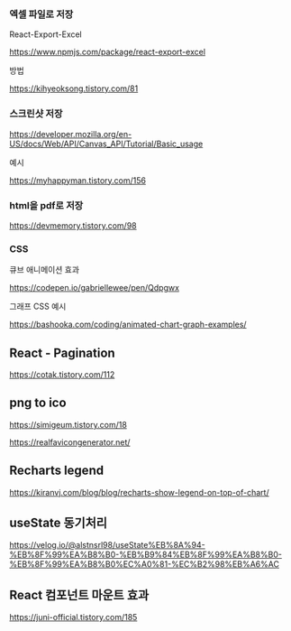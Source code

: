 

### 엑셀 파일로 저장

React-Export-Excel

https://www.npmjs.com/package/react-export-excel

방법

https://kihyeoksong.tistory.com/81



### 스크린샷 저장

https://developer.mozilla.org/en-US/docs/Web/API/Canvas_API/Tutorial/Basic_usage

예시

https://myhappyman.tistory.com/156



### html을 pdf로 저장

https://devmemory.tistory.com/98



### CSS

큐브 애니메이션 효과

https://codepen.io/gabriellewee/pen/Qdpgwx

그래프 CSS 예시

https://bashooka.com/coding/animated-chart-graph-examples/



## React - Pagination

https://cotak.tistory.com/112



## png to ico

https://simigeum.tistory.com/18

https://realfavicongenerator.net/



## Recharts legend

https://kiranvj.com/blog/blog/recharts-show-legend-on-top-of-chart/



## useState 동기처리

https://velog.io/@alstnsrl98/useState%EB%8A%94-%EB%8F%99%EA%B8%B0-%EB%B9%84%EB%8F%99%EA%B8%B0-%EB%8F%99%EA%B8%B0%EC%A0%81-%EC%B2%98%EB%A6%AC



## React 컴포넌트 마운트 효과

https://juni-official.tistory.com/185